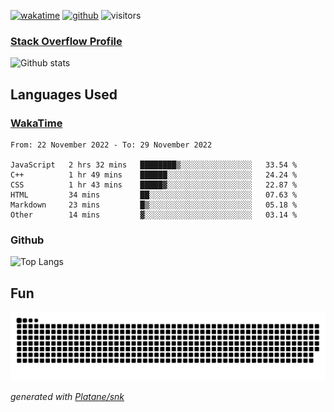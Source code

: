 [![wakatime](https://wakatime.com/badge/user/82c377cd-a54c-404c-b7df-177b313ca539.svg)](https://wakatime.com/@82c377cd-a54c-404c-b7df-177b313ca539)
[![github](https://img.shields.io/github/followers/xinthose?logo=github&style=plastic)](https://github.com/alanhamlett?tab=followers)
![visitors](https://visitor-badge.glitch.me/badge?page_id=xinthose&left_color=green&right_color=red)
### [Stack Overflow Profile](https://stackoverflow.com/users/4056146/xinthose)

![Github stats](https://github-readme-stats.vercel.app/api?username=xinthose&show_icons=true&theme=radical&count_private=true)

## Languages Used

### [WakaTime](https://wakatime.com/)
<!--START_SECTION:waka-->

```text
From: 22 November 2022 - To: 29 November 2022

JavaScript   2 hrs 32 mins   ████████▒░░░░░░░░░░░░░░░░   33.54 %
C++          1 hr 49 mins    ██████░░░░░░░░░░░░░░░░░░░   24.24 %
CSS          1 hr 43 mins    █████▓░░░░░░░░░░░░░░░░░░░   22.87 %
HTML         34 mins         ██░░░░░░░░░░░░░░░░░░░░░░░   07.63 %
Markdown     23 mins         █▒░░░░░░░░░░░░░░░░░░░░░░░   05.18 %
Other        14 mins         ▓░░░░░░░░░░░░░░░░░░░░░░░░   03.14 %
```

<!--END_SECTION:waka-->

### Github

![Top Langs](https://github-readme-stats.vercel.app/api/top-langs/?username=xinthose)

## Fun
![github contribution grid snake animation](https://raw.githubusercontent.com/xinthose/xinthose/output/github-contribution-grid-snake.svg)

_generated with [Platane/snk](https://github.com/Platane/snk)_
